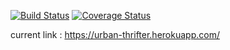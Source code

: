 [![Build Status](https://travis-ci.com/leelightman/urban-thrifter.svg?branch=develop&service=github)](https://travis-ci.com/leelightman/urban-thrifter) [![Coverage Status](https://coveralls.io/repos/github/leelightman/urban-thrifter/badge.svg?branch=develop&service=github)](https://coveralls.io/github/leelightman/urban-thrifter?branch=develop)

current link : https://urban-thrifter.herokuapp.com/

